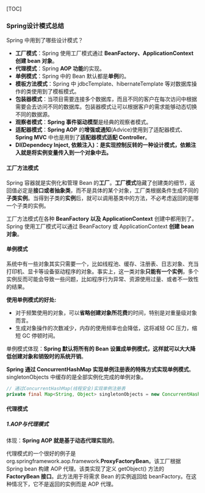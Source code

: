 [TOC]

### Spring设计模式总结

Spring 中用到了哪些设计模式？

- **工厂模式**：Spring 使用工厂模式通过 **BeanFactory、ApplicationContext 创建 bean 对象**。
- **代理模式**：Spring **AOP 功能**的实现。
- **单例模式**：Spring 中的 Bean 默认都是**单例**的。
- **模板方法模式**：Spring 中 jdbcTemplate、hibernateTemplate 等对数据库操作的类使用到了模板模式。
- **包装器模式**：当项目需要连接多个数据库，而且不同的客户在每次访问中根据需要会去访问不同的数据库。包装器模式让可以根据客户的需求能够动态切换不同的数据源。
- **观察者模式**：**Spring 事件驱动模型**是经典的观察者模式。
- **适配器模式**：**Spring AOP** 的**增强或通知**(Advice)使用到了适配器模式、**Spring MVC** 中也是用到了**适配器模式适配 Controller**。
- **DI(Dependecy Inject, 依赖注入)：是实现控制反转的一种设计模式，依赖注入就是将实例变量传入到一个对象中去。**

#### 工厂方法模式

Spring 容器就是实例化和管理 Bean 的**工厂**。**工厂模式**隐藏了创建类的细节，返回值必定是**接口或者抽象类**，而不是具体的某个对象，工厂类根据条件生成不同的**子类实例**。当得到子类的**实例**后，就可以调用基类中的方法，不必考虑返回的是哪一个子类的实例。

工厂方法模式在各种 **BeanFactory 以及 ApplicationContext** 创建中都用到了。Spring 使用工厂模式可以通过 BeanFactory 或 ApplicationContext **创建 bean 对象**。

#### 单例模式

系统中有一些对象其实只需要一个，比如线程池、缓存、注册表、日志对象、充当打印机、显卡等设备驱动程序的对象。事实上，这一类对象**只能有一个实例**，多个实例反而可能会导致一些问题，比如程序行为异常、资源使用过量、或者不一致性的结果。

**使用单例模式的好处:**

- 对于频繁使用的对象，可以**省略创建对象所花费**的时间，特别是对重量级对象而言。
- 生成对象操作的次数减少，内存的使用频率也会降低，这将减轻 GC 压力，缩短 GC 停顿时间。

单例模式体现：**Spring 默认将所有的 Bean 设置成单例模式，这样就可以大大降低创建对象和销毁时的系统开销**。

**Spring 通过 ConcurrentHashMap 实现单例注册表的特殊方式实现单例模式**。singletonObjects 中缓存的是全部实例化完成的单例对象。

```java
// 通过ConcurrentHashMap(线程安全)实现单例注册表
private final Map<String, Object> singletonObjects = new ConcurrentHashMap<String, Object>(64);
```

#### 代理模式

##### 1.AOP与代理模式

体现：**Spring AOP 就是基于动态代理实现的**。

代理模式的一个很好的例子是 org.springframework.aop.framework.**ProxyFactoryBean**。该工厂根据 Spring bean 构建 AOP 代理。该类实现了定义 getObject() 方法的 **FactoryBean 接口**。此方法用于将需求 Bean 的实例返回给 beanFactory。在这种情况下，它不是返回的实例而是 AOP 代理。



